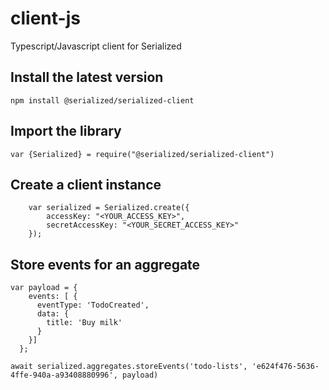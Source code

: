 # client-js
Typescript/Javascript client for Serialized

## Install the latest version
```
npm install @serialized/serialized-client
```


## Import the library
```
var {Serialized} = require("@serialized/serialized-client")
```

## Create a client instance
```
    var serialized = Serialized.create({
        accessKey: "<YOUR_ACCESS_KEY>", 
        secretAccessKey: "<YOUR_SECRET_ACCESS_KEY>"
    });
```

## Store events for an aggregate
```
var payload = {
    events: [ {
      eventType: 'TodoCreated',
      data: {
        title: 'Buy milk'
      }
    }]
  };

await serialized.aggregates.storeEvents('todo-lists', 'e624f476-5636-4ffe-940a-a93408880996', payload)
```
